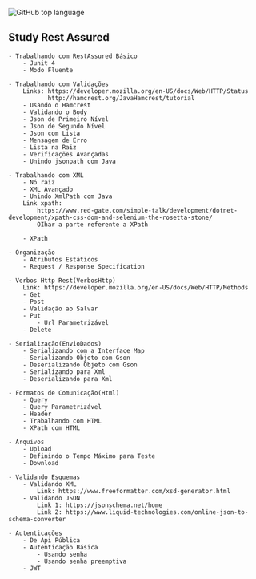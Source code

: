 ![GitHub top language](https://img.shields.io/github/languages/top/CarlosRobertoMedeiros/Backend-Java-red)
## Study Rest Assured
	- Trabalhando com RestAssured Básico
		- Junit 4
		- Modo Fluente

	- Trabalhando com Validações
		Links: https://developer.mozilla.org/en-US/docs/Web/HTTP/Status
			   http://hamcrest.org/JavaHamcrest/tutorial
		- Usando o Hamcrest
		- Validando o Body
		- Json de Primeiro Nível
		- Json de Segundo Nível
		- Json com Lista
		- Mensagem de Erro
		- Lista na Raiz
		- Verificações Avançadas
		- Unindo jsonpath com Java

	- Trabalhando com XML
		- Nó raiz
		- XML Avançado
		- Unindo XmlPath com Java
		Link xpath: 
			https://www.red-gate.com/simple-talk/development/dotnet-development/xpath-css-dom-and-selenium-the-rosetta-stone/
			OIhar a parte referente a XPath 	 
		
		- XPath
		
	- Organização
		- Atributos Estáticos
		- Request / Response Specification
		
	- Verbos Http Rest(VerbosHttp)
		Link: https://developer.mozilla.org/en-US/docs/Web/HTTP/Methods
		- Get
		- Post
		- Validação ao Salvar
		- Put
			- Url Parametrizável
		- Delete
	
	- Serialização(EnvioDados)
		- Serializando com a Interface Map
		- Serializando Objeto com Gson
		- Deserializando Objeto com Gson
		- Serializando para Xml
		- Deserializando para Xml
	
	- Formatos de Comunicação(Html)
		- Query
		- Query Parametrizável
		- Header
		- Trabalhando com HTML
		- XPath com HTML
	
	- Arquivos
		- Upload
		- Definindo o Tempo Máximo para Teste
		- Download
	
	- Validando Esquemas
		- Validando XML
			Link: https://www.freeformatter.com/xsd-generator.html
		- Validando JSON
			Link 1: https://jsonschema.net/home
			Link 2: https://www.liquid-technologies.com/online-json-to-schema-converter
	
	- Autenticações
		- De Api Pública
		- Autenticação Básica
			- Usando senha 
			- Usando senha preemptiva
		- JWT

		
		
		
		
		
	